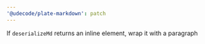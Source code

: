 ```yaml
---
'@udecode/plate-markdown': patch
---
```


If `deserializeMd` returns an inline element, wrap it with a paragraph
